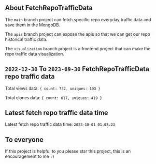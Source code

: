 ## About FetchRepoTrafficData

The `main` branch project can fetch specific repo everyday traffic data and save them in the MongoDB.

The `apis` branch project can expose the apis so that we can get our repo historical traffic data.

The `visualization` branch project is a frontend project that can make the repo traffic data visualization.

## `2022-12-30` To `2023-09-30` FetchRepoTrafficData repo traffic data

Total views data: `{ count: 732, uniques: 193 }`

Total clones data: `{ count: 617, uniques: 419 }`

## Latest fetch repo traffic data time

Latest fetch repo traffic data time: `2023-10-01 01:08:23`

## To everyone

If this project is helpful to you please star this project, this is an encouragement to me `:)`



